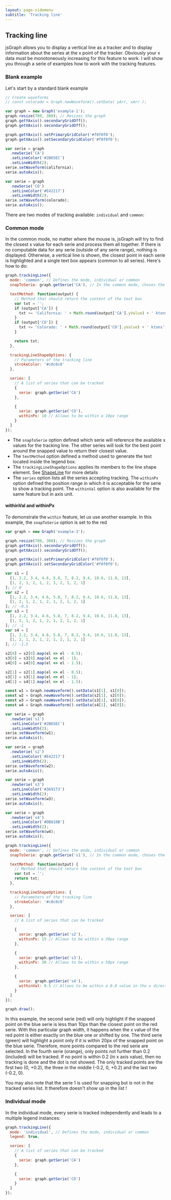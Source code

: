 ```yaml
---
layout: page-sidemenu
subtitle: 'Tracking line'
---
```

## Tracking line
jsGraph allows you to display a vertical line as a tracker and to display information about the series at the x point of the tracker. Obviously your x data must be monotoneously increasing for this feature to work. I will show you through a serie of examples how to work with the tracking features.

### <a id="blank"></a>Blank example

Let's start by a standard blank example

<script>
	function makeGraph( dom ) {

	  var graph = new Graph( dom );
		graph.resize( 700, 300 ); // Resizes the graph
	  graph.getYAxis().secondaryGridOff();
	  graph.getXAxis().secondaryGridOff();

	  graph.getYAxis().setPrimaryGridColor("#f0f0f0");
	  graph.getXAxis().setSecondaryGridColor("#f0f0f0");

    const xy1 = [["2014",17944.255],["2013",18881.823],["2012",19263.158],["2011",18744.067],["2010",18978.981],["2009",17351.28],["2008",18961.826],["2007",19532.855],["2006",19707.00899],["2005",19013.11703],["2004",19251.20903],["2003",19595.836],["2002",19446.04],["2001",19764.973]];
    const x1 = xy1.map( el => el[ 0 ] );
    const y1 = xy1.map( el => el[ 1 ] );

  const xy2 = [["2014",878.434],["2013",915.246],["2012",1183.112],["2011",1539.699],["2010",1542.78],["2009",1521.939],["2008",1723.062],["2007",1752.384],["2006",1710.887],["2005",1676.522],["2004",1731.218],["2003",1727.233],["2002",1821.618],["2001",1739.07]];
  const x2 = xy2.map( el => el[ 0 ] );
    const y2 = xy2.map( el => el[ 1 ] );


	  var colorado = Graph.newWaveform().setData( y1, x1 );
	  var california = Graph.newWaveform().setData( y2, x2 );
	  var serie = graph.newSerie('CA').setLineColor("#2B65EC").setLineWidth( 2 );
	  serie.setWaveform( california );
	  serie.autoAxis();

	  var serie = graph.newSerie('CO').setLineColor("#E42217").setLineWidth( 2 )
	  serie.setWaveform( colorado );
	  serie.autoAxis();

	  graph.draw();
	  return graph;
	}

</script>

<div id="example-1" class="jsgraph-example"></div>

<script>
	var g = makeGraph("example-1");
</script>

```javascript
// Create waveforms
// const colorado = Graph.newWaveform().setData( yArr, xArr );

var graph = new Graph('example-1');
graph.resize(700, 300); // Resizes the graph
graph.getYAxis().secondaryGridOff();
graph.getXAxis().secondaryGridOff();

graph.getYAxis().setPrimaryGridColor('#f0f0f0');
graph.getXAxis().setSecondaryGridColor('#f0f0f0');

var serie = graph
  .newSerie('CA')
  .setLineColor('#2B65EC')
  .setLineWidth(2);
serie.setWaveform(california);
serie.autoAxis();

var serie = graph
  .newSerie('CO')
  .setLineColor('#E42217')
  .setLineWidth(2);
serie.setWaveform(colorado);
serie.autoAxis();
```

There are two modes of tracking available: `individual` and `common`:

### <a id="commonmode"></a> Common mode

In the common mode, no matter where the mouse is, jsGraph will try to find the closest x value for each serie and process them all together. If there is no computable data for any serie (outside of any serie range), nothing is displayed. Otherwise, a vertical line is shown, the closest point in each serie is highlighted and a single text box appears (common to all series). Here's how to do:

<div id="example-2" class="jsgraph-example"></div>

<script>
	var graph = makeGraph("example-2");

	graph.trackingLine( {
	      
	    mode: "common", // Defines the mode, individual or common
	    snapToSerie: graph.getSerie("CA"), // In the common mode, choses the serie onto which the tracking line will snap
      legend: true,
	    textMethod: function( output ) { // Method that should return the content of the text box
	      var txt = "";
	      if( output[ "CA" ] ) {
	        txt += "California: " + Math.round( output[ "CA" ].yValue ) + " ktons<br />";
	      }
	      if( output[ "CO" ] ) {
	        txt += "Colorado: " + Math.round( output[ "CO" ].yValue ) + " ktons";
	      }

	      return txt;
	    },

	    trackingLineShapeOptions: { // Parameters of the tracking line
	      strokeColor: '#c0c0c0'
	    },

	    series: [ // A list of series that can be tracked
	      {
	        serie: graph.getSerie("CA")
	      },

	      {
	        serie: graph.getSerie("CO"),
	        withinPx: 10 // Allows to be within a 10px range
	      } 
	    ]
  	}
  );


</script>

```javascript
graph.trackingLine({
  mode: 'common', // Defines the mode, individual or common
  snapToSerie: graph.getSerie('CA'), // In the common mode, choses the serie onto which the tracking line will snap

  textMethod: function(output) {
    // Method that should return the content of the text box
    var txt = '';
    if (output['CA']) {
      txt += 'California: ' + Math.round(output['CA'].yValue) + ' ktons<br />';
    }
    if (output['CO']) {
      txt += 'Colorado: ' + Math.round(output['CO'].yValue) + ' ktons';
    }

    return txt;
  },

  trackingLineShapeOptions: {
    // Parameters of the tracking line
    strokeColor: '#c0c0c0'
  },

  series: [
    // A list of series that can be tracked
    {
      serie: graph.getSerie('CA')
    },

    {
      serie: graph.getSerie('CO'),
      withinPx: 10 // Allows to be within a 10px range
    }
  ]
});
```

- The `snapToSerie` option defined which serie will reference the available x values for the tracking line. The other series will look for the best point around the snapped value to return their closest value.
- The `textMethod` option defined a method used to generate the text located inside the legend box.
- The `trackingLineShapeOptions` applies its members to the line shape element. See <a href="ShapeLine.html">ShapeLine</a> for more details
- The `series` option lists all the series accepting tracking. The `withinPx` option defined the position range in which it is acceptable for the serie to show a tracking point. The `withinVal` option is also available for the same feature but in axis unit.

#### <a id="withinval"></a> withinVal and withinPx

To demonstrate the `within` feature, let us use another example. In this example, the `snapToSerie` option is set to the red

<div id="example-3" class="jsgraph-example"></div>
<script>
  var graph = new Graph( "example-3" );

graph.resize( 700, 300 ); // Resizes the graph
graph.getYAxis().secondaryGridOff();
graph.getXAxis().secondaryGridOff();

graph.getYAxis().setPrimaryGridColor("#f0f0f0");
graph.getXAxis().setSecondaryGridColor("#f0f0f0");

var s1 = [ [1,2.2,3.4,4.6,5.8,7,8.2,9.4,10.6,11.8,13], [1,2,1,2,1,2,1,2,1,2,1] ]; // 0
var s2 = [ [1,2.2,3.4,4.6,5.8,7,8.2,9.4,10.6,11.8,13], [1,2,1,2,1,2,1,2,1,2,1] ]; // -0.5
var s3 = [ [1,2.2,3.4,4.6,5.8,7,8.2,9.4,10.6,11.8,13], [1,2,1,2,1,2,1,2,1,2,1] ]; // -1
var s4 = [ [1,2.2,3.4,4.6,5.8,7,8.2,9.4,10.6,11.8,13], [1,2,1,2,1,2,1,2,1,2,1] ]; // -1.5

s2[0] = s2[0].map(el => el - 0.5);
s3[0] = s3[0].map(el => el - 1);
s4[0] = s4[0].map(el => el - 1.5);

s2[1] = s2[1].map(el => el - 0.5);
s3[1] = s3[1].map(el => el - 1);
s4[1] = s4[1].map(el => el - 1.5);

const w1 = Graph.newWaveform().setData(s1[1], s1[0]);
const w2 = Graph.newWaveform().setData(s2[1], s2[0]);
const w3 = Graph.newWaveform().setData(s3[1], s3[0]);
const w4 = Graph.newWaveform().setData(s4[1], s4[0]);

var serie = graph.newSerie('s1').setLineColor("#2B65EC").setLineWidth( 2 );
serie.setWaveform( w1 );
serie.autoAxis();

var serie = graph.newSerie('s2').setLineColor("#E42217").setLineWidth( 2 )
serie.setWaveform( w2 );
serie.autoAxis();

var serie = graph.newSerie('s3').setLineColor("#369173").setLineWidth( 2 )
serie.setWaveform( w3 );
serie.autoAxis();

var serie = graph.newSerie('s4').setLineColor("#DB810B").setLineWidth( 2 )
serie.setWaveform( w4 );
serie.autoAxis();

graph.trackingLine( {

mode: "common", // Defines the mode, individual or common
snapToSerie: graph.getSerie("s1"), // In the common mode, choses the serie onto which the tracking line will snap

    textMethod: function( output, x, xpx ) { // Method that should return the content of the text box
      var text = "Series tracked (x = " + x + ")<br /><ul>";
      var j = 0;
      for( var i in output ) {
      	j++;
      	switch( i ) {

      		case "s2":
      			text += "<li>Serie 2: x = " + output[ i ].xValue + "</li>";
      		break;


      		case "s3":
      			text += "<li>Serie 3: x = " + output[ i ].xValue + "</li>";
      		break;


      		case "s4":
      			text += "<li>Serie 4: x = " + output[ i ].xValue + "</li>";
      		break;
      	}
      }

      if( j == 0 ) {
      	text += "<li>No serie tracked</li>";
      }
      text += "</ul>";
      console.log(output);
      return text;
    },

    trackingLineShapeOptions: { // Parameters of the tracking line
      strokeColor: '#c0c0c0'
    },

    series: [ // A list of series that can be tracked

        {
      serie: graph.getSerie('s2'),
      withinPx: 15 // Allows to be within a 30px range
    },

    {
      serie: graph.getSerie('s3'),
      withinPx: 30 // Allows to be within a 50px range
    },

    {
      serie: graph.getSerie('s4'),
      withinVal: 0.5 // Allows to be within a 0.8 value in the x direction
    }
    ]

});

graph.draw();
</script>

```javascript
var graph = new Graph('example-3');

graph.resize(700, 300); // Resizes the graph
graph.getYAxis().secondaryGridOff();
graph.getXAxis().secondaryGridOff();

graph.getYAxis().setPrimaryGridColor('#f0f0f0');
graph.getXAxis().setSecondaryGridColor('#f0f0f0');

var s1 = [
  [1, 2.2, 3.4, 4.6, 5.8, 7, 8.2, 9.4, 10.6, 11.8, 13],
  [1, 2, 1, 2, 1, 2, 1, 2, 1, 2, 1]
]; // 0
var s2 = [
  [1, 2.2, 3.4, 4.6, 5.8, 7, 8.2, 9.4, 10.6, 11.8, 13],
  [1, 2, 1, 2, 1, 2, 1, 2, 1, 2, 1]
]; // -0.5
var s3 = [
  [1, 2.2, 3.4, 4.6, 5.8, 7, 8.2, 9.4, 10.6, 11.8, 13],
  [1, 2, 1, 2, 1, 2, 1, 2, 1, 2, 1]
]; // -1
var s4 = [
  [1, 2.2, 3.4, 4.6, 5.8, 7, 8.2, 9.4, 10.6, 11.8, 13],
  [1, 2, 1, 2, 1, 2, 1, 2, 1, 2, 1]
]; // -1.5

s2[0] = s2[0].map(el => el - 0.5);
s3[0] = s3[0].map(el => el - 1);
s4[0] = s4[0].map(el => el - 1.5);

s2[1] = s2[1].map(el => el - 0.5);
s3[1] = s3[1].map(el => el - 1);
s4[1] = s4[1].map(el => el - 1.5);

const w1 = Graph.newWaveform().setData(s1[1], s1[0]);
const w2 = Graph.newWaveform().setData(s2[1], s2[0]);
const w3 = Graph.newWaveform().setData(s3[1], s3[0]);
const w4 = Graph.newWaveform().setData(s4[1], s4[0]);

var serie = graph
  .newSerie('s1')
  .setLineColor('#2B65EC')
  .setLineWidth(2);
serie.setWaveform(w1);
serie.autoAxis();

var serie = graph
  .newSerie('s2')
  .setLineColor('#E42217')
  .setLineWidth(2);
serie.setWaveform(w2);
serie.autoAxis();

var serie = graph
  .newSerie('s3')
  .setLineColor('#369173')
  .setLineWidth(2);
serie.setWaveform(w3);
serie.autoAxis();

var serie = graph
  .newSerie('s4')
  .setLineColor('#DB810B')
  .setLineWidth(2);
serie.setWaveform(w4);
serie.autoAxis();

graph.trackingLine({
  mode: 'common', // Defines the mode, individual or common
  snapToSerie: graph.getSerie('s1'), // In the common mode, choses the serie onto which the tracking line will snap

  textMethod: function(output) {
    // Method that should return the content of the text box
    var txt = '';
    return txt;
  },

  trackingLineShapeOptions: {
    // Parameters of the tracking line
    strokeColor: '#c0c0c0'
  },

  series: [
    // A list of series that can be tracked

    {
      serie: graph.getSerie('s2'),
      withinPx: 15 // Allows to be within a 30px range
    },

    {
      serie: graph.getSerie('s3'),
      withinPx: 30 // Allows to be within a 50px range
    },

    {
      serie: graph.getSerie('s4'),
      withinVal: 0.5 // Allows to be within a 0.8 value in the x direction
    }
  ]
});

graph.draw();
```

In this example, the second serie (red) will only highlight if the snapped point on the blue serie is less than 10px than the closest point on the red serie. With this particular graph width, it happens when the x value of the red point is either exactly on the blue one or shifted by one. The third serie (green) will highlight a point only if it is within 20px of the snapped point on the blue serie. Therefore, more points compared to the red serie are selected. In the fourth serie (orange), only points not further than 0.2 (included) will be tracked. If no point is within 0.2 (in x axis value), then no tracking is done and the dot is not showed. The only tracked points are the first two (0, +0.2), the three in the middle (-0.2, 0, +0.2) and the last two (-0.2, 0).

You may also note that the serie 1 is used for snapping but is not in the tracked series list. It therefore doesn't show up in the list !

### <a id="commonmode"></a> Individual mode

In the individual mode, every serie is tracked independently and leads to a multiple legend instances:

<div id="example-4" class="jsgraph-example"></div>

<script>
	var graph = makeGraph("example-4");

	graph.trackingLine( {
	      
	    mode: "individual", // Defines the mode, individual or common
      legend: true,

	    series: [ // A list of series that can be tracked
	      {
	        serie: graph.getSerie("CA")
	      },

	      {
	        serie: graph.getSerie("CO")
	      } 
	    ]
  	}
  );


</script>

```javascript
graph.trackingLine({
  mode: 'individual', // Defines the mode, individual or common
  legend: true,

  series: [
    // A list of series that can be tracked
    {
      serie: graph.getSerie('CA')
    },

    {
      serie: graph.getSerie('CO')
    }
  ]
});
```